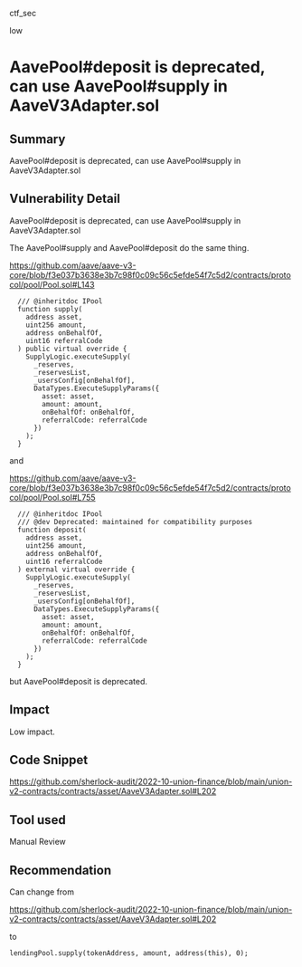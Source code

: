 ctf_sec

low

# AavePool#deposit is deprecated, can use AavePool#supply in AaveV3Adapter.sol

## Summary

AavePool#deposit is deprecated, can use AavePool#supply in AaveV3Adapter.sol

## Vulnerability Detail

AavePool#deposit is deprecated, can use AavePool#supply in AaveV3Adapter.sol

The AavePool#supply and AavePool#deposit do the same thing.

https://github.com/aave/aave-v3-core/blob/f3e037b3638e3b7c98f0c09c56c5efde54f7c5d2/contracts/protocol/pool/Pool.sol#L143

```solidity
  /// @inheritdoc IPool
  function supply(
    address asset,
    uint256 amount,
    address onBehalfOf,
    uint16 referralCode
  ) public virtual override {
    SupplyLogic.executeSupply(
      _reserves,
      _reservesList,
      _usersConfig[onBehalfOf],
      DataTypes.ExecuteSupplyParams({
        asset: asset,
        amount: amount,
        onBehalfOf: onBehalfOf,
        referralCode: referralCode
      })
    );
  }
```

and 

https://github.com/aave/aave-v3-core/blob/f3e037b3638e3b7c98f0c09c56c5efde54f7c5d2/contracts/protocol/pool/Pool.sol#L755

```solidity
  /// @inheritdoc IPool
  /// @dev Deprecated: maintained for compatibility purposes
  function deposit(
    address asset,
    uint256 amount,
    address onBehalfOf,
    uint16 referralCode
  ) external virtual override {
    SupplyLogic.executeSupply(
      _reserves,
      _reservesList,
      _usersConfig[onBehalfOf],
      DataTypes.ExecuteSupplyParams({
        asset: asset,
        amount: amount,
        onBehalfOf: onBehalfOf,
        referralCode: referralCode
      })
    );
  }
```

but AavePool#deposit is deprecated.

## Impact

Low impact.

## Code Snippet

https://github.com/sherlock-audit/2022-10-union-finance/blob/main/union-v2-contracts/contracts/asset/AaveV3Adapter.sol#L202

## Tool used

Manual Review

## Recommendation

Can change from

https://github.com/sherlock-audit/2022-10-union-finance/blob/main/union-v2-contracts/contracts/asset/AaveV3Adapter.sol#L202

to 

```solidity
lendingPool.supply(tokenAddress, amount, address(this), 0); 
```
